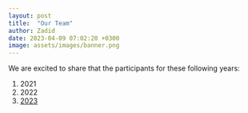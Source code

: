 ```yaml
---
layout: post
title:  "Our Team"
author: Zadid
date: 2023-04-09 07:02:20 +0300
image: assets/images/banner.png
---
```

We are excited to share that the participants for these following years:
<ol>
  <li>2021</li>
  <li>2022</li>
  <li><a href="../pages/2023-participants">2023</a></li>
</ol> 
